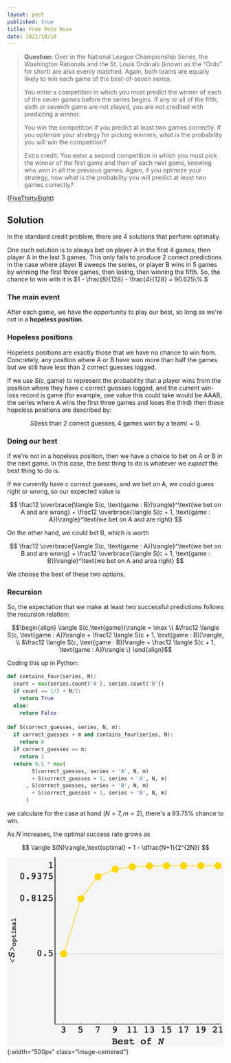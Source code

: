 ```yaml
---
layout: post
published: true
title: Free Pete Rose
date: 2021/10/18
---
```


>**Question:** 
>Over in the National League Championship Series, the Washington Rationals and the St. Louis Ordinals (known as the “Ords” for short) are also evenly matched. Again, both teams are equally likely to win each game of the best-of-seven series.
>
>You enter a competition in which you must predict the winner of each of the seven games before the series begins. If any or all of the fifth, sixth or seventh game are not played, you are not credited with predicting a winner.
>
>You win the competition if you predict at least two games correctly. If you optimize your strategy for picking winners, what is the probability you will win the competition?
>
>Extra credit: You enter a second competition in which you must pick the winner of the first game and then of each next game, knowing who won in all the previous games. Again, if you optimize your strategy, now what is the probability you will predict at least two games correctly?

<!--more-->

([FiveThirtyEight](URL))

## Solution

In the standard credit problem, there are $4$ solutions that perform optimally. 

One such solution is to always bet on player A in the first 4 games, then player A in the last 3 games. This only fails to produce 2 correct predictions in the case where player B sweeps the series, or player B wins in 5 games by winning the first three games, then losing, then winning the fifth. So, the chance to win with it is $1 - \frac{8}{128} - \frac{4}{128} = 90.625\%.$

### The main event

After each game, we have the opportunity to play our best, so long as we're not in a **hopeless position**.

### Hopeless positions

Hopeless positions are exactly those that we have no chance to win from. Concretely, any position where A or B have won more than half the games but we still have less than 2 correct guesses logged. 

If we use $S(c,\text{game})$ to represent the probability that a player wins from the position where they have $c$ correct guesses logged, and the current win-loss record is $\text{game}$ (for example, one value this could take would be $\text{AAAB},$ the series where A wins the first three games and loses the third) then these hopeless positions are described by:

$$
S(\text{less than 2 correct guesses}, \text{4 games won by a team}) = 0.
$$

### Doing our best

If we're not in a hopeless position, then we have a choice to bet on A or B in the next game. In this case, the best thing to do is whatever we _expect_ the best thing to do is.

If we currently have $c$ correct guesses, and we bet on A, we could guess right or wrong, so our expected value is 

$$
\frac12 \overbrace{\langle S(c, \text{game : B})\rangle}^\text{we bet on A and are wrong} + \frac12 \overbrace{\langle S(c + 1, \text{game : A})\rangle}^\text{we bet on A and are right}
$$

On the other hand, we could bet B, which is worth

$$
\frac12 \overbrace{\langle S(c, \text{game : A})\rangle}^\text{we bet on B and are wrong} + \frac12 \overbrace{\langle S(c + 1, \text{game : B})\rangle}^\text{we bet on A and area right}
$$

We choose the best of these two options.

### Recursion

So, the expectation that we make at least two successful predictions follows the recursion relation:

$$\begin{align}
\langle S(c,\text{game})\rangle = \max \{ &\frac12 \langle S(c, \text{game : A})\rangle + \frac12 \langle S(c + 1, \text{game : B})\rangle, \\
&\frac12 \langle S(c, \text{game : B})\rangle + \frac12 \langle S(c + 1, \text{game : A})\rangle
\}
\end{align}$$

Coding this up in Python:

```python
def contains_four(series, N):
  count = max(series.count('A'), series.count('B'))
  if count == 1/2 + N/2:
    return True
  else:
    return False

def S(correct_guesses, series, N, m):
  if correct_guesses < m and contains_four(series, N):
    return 0
  if correct_guesses == m:
    return 1
  return 0.5 * max(
        S(correct_guesses, series + 'A', N, m) 
        + S(correct_guesses + 1, series + 'A', N, m)
      , S(correct_guesses, series + 'B', N, m) 
        + S(correct_guesses + 1, series + 'B', N, m)
      )
```

we calculate for the case at hand $\left(N=7, m=2\right),$ there's a $93.75\%$ chance to win. 

As $N$ increases, the optimal success rate grows as

$$
\langle S(N)\rangle_\text{optimal} = 1 - \dfrac{N+1}{2^{2N}}
$$

![](/img/2021-10-17-baseball-riddler.JPG){:width="500px" class="image-centered"}

<br>
